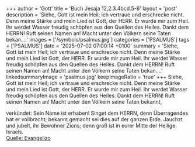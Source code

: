 +++
author = 'Gott'
title = 'Buch Jesaja 12,2.3.4bcd.5-6'
layout = 'post'
description = 'Siehe, Gott ist mein Heil; ich vertraue und erschrecke nicht. Denn meine Stärke und mein Lied ist Gott, der HERR. Er wurde mir zum Heil. Ihr werdet Wasser freudig schöpfen aus den Quellen des Heiles. Dankt dem HERRN! Ruft seinen Namen an! Macht unter den Völkern seine Taten bekan....'
images = ['/symbols/psalmus.jpg']
categories = ['PSALMUS']
tags = ['PSALMUS']
date = '2025-07-02 07:00:14 +0100'
summary = 'Siehe, Gott ist mein Heil; ich vertraue und erschrecke nicht. Denn meine Stärke und mein Lied ist Gott, der HERR. Er wurde mir zum Heil. Ihr werdet Wasser freudig schöpfen aus den Quellen des Heiles. Dankt dem HERRN! Ruft seinen Namen an! Macht unter den Völkern seine Taten bekan....'
linkedsummaryImage = 'psalmus.jpg'
keepImageRatio = 'true'
+++
Siehe, Gott ist mein Heil; ich vertraue und erschrecke nicht. Denn meine Stärke und mein Lied ist Gott, der HERR. Er wurde mir zum Heil.
Ihr werdet Wasser freudig schöpfen aus den Quellen des Heiles.
Dankt dem HERRN! Ruft seinen Namen an!
Macht unter den Völkern seine Taten bekannt,

verkündet: Sein Name ist erhaben!
Singet dem HERRN, denn Überragendes hat er vollbracht; bekannt gemacht sei dies auf der ganzen Erde.<!--more-->
Jauchzt und jubelt, ihr Bewohner Zions; denn groß ist in eurer Mitte der Heilige Israels.<br> [Quelle: Evangelizo](https://evangeliumtagfuertag.org/DE/gospel)